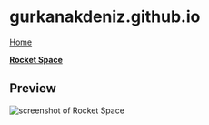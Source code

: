 # gurkanakdeniz.github.io

[Home](https://gurkanakdeniz.github.io/) 

  **[Rocket Space](https://github.com/gurkanakdeniz/rocket-space)** 

## Preview

![screenshot of Rocket Space](https://raw.githubusercontent.com/gurkanakdeniz/rocket-space/master/assets/img/screenshots/home1.png)    


